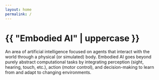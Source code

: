 ```yaml
---
layout: home
permalink: /
---
```


<h1>{{ "Embodied AI" | uppercase }}</h1>



An area of artificial intelligence focused on agents that interact with the world through a physical (or simulated) body. Embodied AI goes beyond purely abstract computational tasks by integrating perception (sight, hearing, touch, etc.), action (motor control), and decision-making to learn from and adapt to changing environments.
